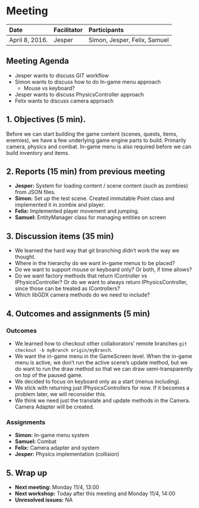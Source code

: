 # Meeting
| Date | Facilitator | Participants |
|:---|:---|:---|
| April 8, 2016. | Jesper | Simon, Jesper, Felix, Samuel |

## Meeting Agenda
* Jesper wants to discuss GIT workflow
* Simon wants to discuss how to do In-game menu approach
	* Mouse vs keyboard?
* Jesper wants to discuss PhysicsController approach
* Felix wants to discuss camera approach

## 1. Objectives (5 min).
Before we can start building the game content (scenes, quests, items, enemies), we have a few underlying game engine parts to build. Primarily camera, physics and combat. In-game menu is also required before we can build inventory and items.

## 2. Reports (15 min) from previous meeting
* **Jesper:** System for loading content / scene content (such as zombies) from JSON files.
* **Simon:** Set up the test scene. Created immutable Point class and implemented it in zombie and player.
* **Felix:** Implemented player movement and jumping.
* **Samuel:** EntityManager class for managing entities on screen

## 3. Discussion items (35 min)
* We learned the hard way that git branching didn’t work the way we thought.
* Where in the hierarchy do we want in-game menus to be placed?
* Do we want to support mouse or keyboard only? Or both, if time allows?
* Do we want factory methods that return IController vs IPhysicsController? Or do we want to always return IPhysicsController, since those can be treated as IControllers?
* Which libGDX camera methods do we need to include?

## 4. Outcomes and assignments (5 min)
### Outcomes
* We learned how to checkout other collaborators’ remote branches `git checkout -b myBranch origin/myBranch`.
* We want the in-game menu in the GameScreen level. When the in-game menu is active, we don’t run the active scene’s update method, but we do want to run the draw method so that we can draw semi-transparently on top of the paused game.
* We decided to focus on keyboard only as a start (menus including).
* We stick with returning just IPhysicsControllers for now. If it becomes a problem later, we will reconsider this.
* We think we need just the translate and update methods in the Camera. Camera Adapter will be created.


### Assignments
* **Simon:** In-game menu system
* **Samuel:** Combat
* **Felix:** Camera adapter and system
* **Jesper:**  Physics implementation (collision)


## 5. Wrap up
* **Next meeting:** Monday 11/4, 13:00
* **Next workshop:** Today after this meeting and Monday 11/4, 14:00
* **Unresolved issues:** NA
